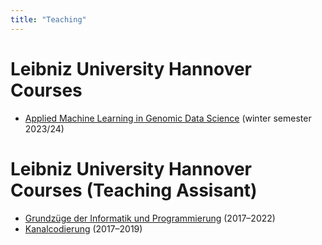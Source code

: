 ```yaml
---
title: "Teaching"
---
```


# Leibniz University Hannover Courses

* [Applied Machine Learning in Genomic Data Science](https://www.tnt.uni-hannover.de/edu/vorlesungen/AMLG/) (winter semester 2023/24)

# Leibniz University Hannover Courses (Teaching Assisant)

* [Grundzüge der Informatik und Programmierung](https://www.tnt.uni-hannover.de/edu/vorlesungen/GIP/) (2017&ndash;2022)
* [Kanalcodierung](https://www.tnt.uni-hannover.de/edu/vorlesungen/KanalCod/) (2017&ndash;2019)
